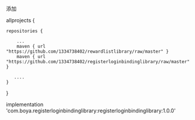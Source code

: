 添加

allprojects {

    repositories {
    
        ...
        maven { url "https://github.com/1334738402/rewardlistlibrary/raw/master" }
        maven { url "https://github.com/1334738402/registerloginbindinglibrary/raw/master" }
       
       ....
    }
}


implementation 'com.boya.registerloginbindinglibrary:registerloginbindinglibrary:1.0.0'
